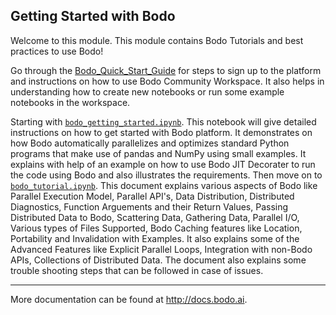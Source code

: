 ## Getting Started with Bodo
Welcome to this module. This module contains Bodo Tutorials and best practices to use Bodo!

Go through the [Bodo_Quick_Start_Guide](https://docs.bodo.ai/latest/quick_start_platform) for steps to sign up to the platform and instructions on how to use Bodo Community Workspace. It also helps in understanding how to create new notebooks or run some example notebooks in the workspace.
    
Starting with [`bodo_getting_started.ipynb`](bodo_getting_started.ipynb). 
    This notebook will give detailed instructions on how to get started with Bodo platform. 
    It demonstrates on how Bodo automatically parallelizes and optimizes standard Python programs that make use of pandas and NumPy using small examples.
    It explains with help of an example on how to use Bodo JIT Decorater to run the code using Bodo and also illustrates the requirements. 
Then move on to [`bodo_tutorial.ipynb`](bodo_tutorial.ipynb).
    This document explains various aspects of Bodo like Parallel Execution Model, Parallel API's, Data Distribution, Distributed Diagnostics, Function Arguements and their Return Values, Passing Distributed Data to Bodo, Scattering Data, Gathering Data, Parallel I/O, Various types of Files Supported, Bodo Caching features like Location, Portability and Invalidation with Examples.
    It also explains some of the Advanced Features like Explicit Parallel Loops, Integration with non-Bodo APIs, Collections of Distributed Data.
    The document also explains some trouble shooting steps that can be followed in case of issues.
 
_________________________
More documentation can be found at http://docs.bodo.ai.